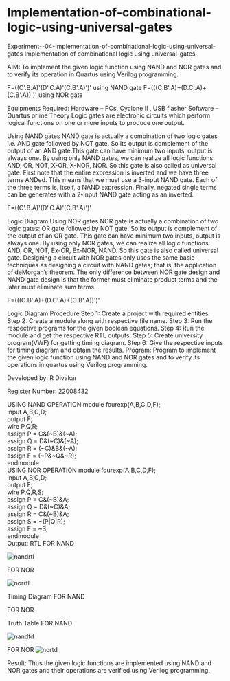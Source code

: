 # Implementation-of-combinational-logic-using-universal-gates

Experiment--04-Implementation-of-combinational-logic-using-universal-gates
Implementation of combinational logic using universal-gates

AIM:
To implement the given logic function using NAND and NOR gates and to verify its operation in Quartus using Verilog programming.

F=((C'.B.A)'(D'.C.A)'(C.B'.A)')' using NAND gate F=(((C.B'.A)+(D.C'.A)+(C.B'.A))')' using NOR gate

Equipments Required:
Hardware – PCs, Cyclone II , USB flasher
Software – Quartus prime
Theory
Logic gates are electronic circuits which perform logical functions on one or more inputs to produce one output.

Using NAND gates
NAND gate is actually a combination of two logic gates i.e. AND gate followed by NOT gate. So its output is complement of the output of an AND gate.This gate can have minimum two inputs, output is always one. By using only NAND gates, we can realize all logic functions: AND, OR, NOT, X-OR, X-NOR, NOR. So this gate is also called as universal gate. First note that the entire expression is inverted and we have three terms ANDed. This means that we must use a 3-input NAND gate. Each of the three terms is, itself, a NAND expression. Finally, negated single terms can be generates with a 2-input NAND gate acting as an inverted.

F=((C'.B.A)'(D'.C.A)'(C.B'.A)')'

Logic Diagram
Using NOR gates NOR gate is actually a combination of two logic gates: OR gate followed by NOT gate. So its output is complement of the output of an OR gate. This gate can have minimum two inputs, output is always one. By using only NOR gates, we can realize all logic functions: AND, OR, NOT, Ex-OR, Ex-NOR, NAND. So this gate is also called universal gate. Designing a circuit with NOR gates only uses the same basic techniques as designing a circuit with NAND gates; that is, the application of deMorgan’s theorem. The only difference between NOR gate design and NAND gate design is that the former must eliminate product terms and the later must eliminate sum terms.

F=(((C.B'.A)+(D.C'.A)+(C.B'.A))')'

Logic Diagram
Procedure
Step 1: Create a project with required entities.
Step 2: Create a module along with respective file name.
Step 3: Run the respective programs for the given boolean equations.
Step 4: Run the module and get the respective RTL outputs.
Step 5: Create university program(VWF) for getting timing diagram.
Step 6: Give the respective inputs for timing diagram and obtain the results.
Program:
Program to implement the given logic function using NAND and NOR gates and to verify its operations in quartus using Verilog programming.

Developed by: R Divakar

Register Number: 22008432

USING NAND OPERATION
module fourexp(A,B,C,D,F);  
input A,B,C,D;  
output F;  
wire P,Q,R;  
assign P = C&(~B)&(~A);  
assign Q = D&(~C)&(~A);  
assign R = (~C)&B&(~A);  
assign F = (~P&~Q&~R);  
endmodule  
USING NOR OPERATION
module fourexp(A,B,C,D,F);  
input A,B,C,D;  
output F;  
wire P,Q,R,S;  
assign P = C&(~B)&A;  
assign Q = D&(~C)&A;  
assign R = C&(~B)&A;  
assign S = ~(P|Q|R);  
assign F = ~S;  
endmodule  
Output:
RTL
FOR NAND


![nandrtl](https://user-images.githubusercontent.com/121932143/214255288-bd1b2209-9aed-47bf-86f4-234760518aab.png)


FOR NOR

![norrtl](https://user-images.githubusercontent.com/121932143/214255492-fb5c9641-4770-441c-ae62-a2f6d6069712.png)


Timing Diagram
FOR NAND


FOR NOR


Truth Table
FOR NAND

![nandtd](https://user-images.githubusercontent.com/121932143/214255568-121aea85-0edf-4719-9768-c93f721aa091.png)

FOR NOR
![nortd](https://user-images.githubusercontent.com/121932143/214255621-50bf565b-a1c8-4e2b-b295-d32b5c3dd51c.png)


Result:
Thus the given logic functions are implemented using NAND and NOR gates and their operations are verified using Verilog programming.
